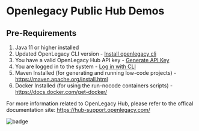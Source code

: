 # Openlegacy Public Hub Demos

## Pre-Requirements

1. Java 11 or higher installed
2. Updated OpenLegacy CLI version - [Install openlegacy cli](https://hub-support.openlegacy.com/en/article/getting-started-2815303#step-1-install-openlegacy-cli)
3. You have a valid OpenLegacy Hub API key - [Generate API Key](https://hub-support.openlegacy.com/en/article/getting-started-2815303#step-3-generate-api-keys)
4. You are logged in to the system - [Log in with CLI](https://hub-support.openlegacy.com/en/article/getting-started-2815303#step-4-log-in-to-ol-hub-from-the-cli-tool)
5. Maven Installed (for generating and running low-code projects) - https://maven.apache.org/install.html
6. Docker Installed (for using the run-nocode containers scripts) - https://docs.docker.com/get-docker/

For more information related to OpenLegacy Hub, please refer to the offical documentation site: https://hub-support.openlegacy.com/


![badge](https://img.shields.io/endpoint?url=https://gist.githubusercontent.com/ruslan1abramov/0b5e30084b16b197435339cc5b7fe7d2/raw/test.json)
